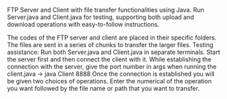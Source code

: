FTP Server and Client with file transfer functionalities using Java. Run Server.java and Client.java for testing, supporting both upload and download operations with easy-to-follow instructions.

The codes of the FTP server and client are placed in their specific folders. The files are sent in a series of chunks to transfer the larger files. Testing assistance: Run both Server.java and Client.java in separate terminals. Start the server first and then connect the client with it. While establishing the connection with the server, give the port number in args when running the client.java -> java Client 8888 Once the connection is established you will be given two choices of operations. Enter the numerical of the operation you want followed by the file name or path that you want to transfer. 


